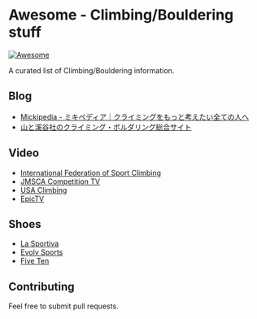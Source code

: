 # Awesome - Climbing/Bouldering stuff

[![Awesome](https://cdn.rawgit.com/sindresorhus/awesome/d7305f38d29fed78fa85652e3a63e154dd8e8829/media/badge.svg)](https://github.com/mshr-h/awesome-climbing)

A curated list of Climbing/Bouldering information.

## Blog

- [Mickipedia - ミキペディア｜クライミングをもっと考えたい全ての人へ](http://micki-pedia.com/)
- [山と溪谷社のクライミング・ボルダリング総合サイト](https://www.climbing-net.com/)

## Video

- [International Federation of Sport Climbing](https://www.youtube.com/channel/UC2MGuhIaOP6YLpUx106kTQw)
- [JMSCA Competition TV](https://www.youtube.com/channel/UCnjTK_woY8DUgXeVQLgug9A)
- [USA Climbing](https://www.youtube.com/channel/UCAthhtcB-Aa5yDg8ECTTqcA)
- [EpicTV](https://www.youtube.com/channel/UCFdWDF3q3R2AphJ1InJWMlg)

## Shoes

- [La Sportiva](https://www.sportiva.com/)
- [Evolv Sports](https://evolvsports.com/)
- [Five Ten](http://fiveten.com/)

## Contributing

Feel free to submit pull requests.
